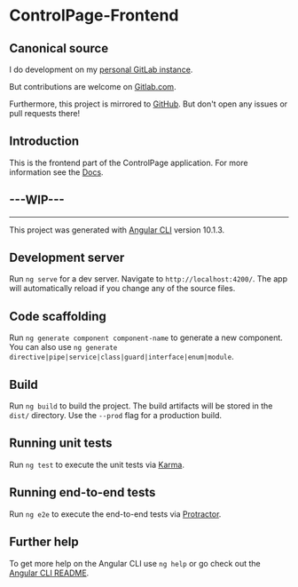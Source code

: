 # ControlPage-Frontend

## Canonical source

I do development on my [personal GitLab instance](https://gitlab.fischerserver.eu/controlpage/controlpage-frontend).

But contributions are welcome on [Gitlab.com](https://gitlab.com/controlpage/controlpage-frontend).

Furthermore, this project is mirrored to [GitHub](https://github.com/SimonFischer04/controlpage-frontend). But don't open any issues or pull requests there!

## Introduction

This is the frontend part of the ControlPage application. For more information see the [Docs](https://gitlab.com/controlpage/controlpage-docs).

## ---WIP---

---

This project was generated with [Angular CLI](https://github.com/angular/angular-cli) version 10.1.3.

## Development server

Run `ng serve` for a dev server. Navigate to `http://localhost:4200/`. The app will automatically reload if you change any of the source files.

## Code scaffolding

Run `ng generate component component-name` to generate a new component. You can also use `ng generate directive|pipe|service|class|guard|interface|enum|module`.

## Build

Run `ng build` to build the project. The build artifacts will be stored in the `dist/` directory. Use the `--prod` flag for a production build.

## Running unit tests

Run `ng test` to execute the unit tests via [Karma](https://karma-runner.github.io).

## Running end-to-end tests

Run `ng e2e` to execute the end-to-end tests via [Protractor](http://www.protractortest.org/).

## Further help

To get more help on the Angular CLI use `ng help` or go check out the [Angular CLI README](https://github.com/angular/angular-cli/blob/master/README.md).
